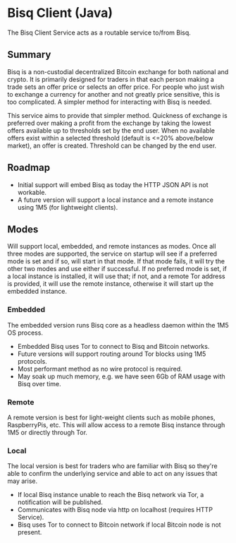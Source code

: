 # Bisq Client (Java)
The Bisq Client Service acts as a routable service to/from Bisq.

## Summary
Bisq is a non-custodial decentralized Bitcoin exchange for both national and crypto. It is primarily
designed for traders in that each person making a trade sets an offer price or selects an offer price.
For people who just wish to exchange a currency for another and not greatly price sensitive,
this is too complicated. A simpler method for interacting with Bisq is needed.

This service aims to provide that simpler method. Quickness of exchange is preferred over making a
profit from the exchange by taking the lowest offers available up to thresholds set by the end user.
When no available offers exist within a selected threshold (default is <=20% above/below market),
an offer is created. Threshold can be changed by the end user.

## Roadmap
* Initial support will embed Bisq as today the HTTP JSON API is not workable.
* A future version will support a local instance and a remote instance using 1M5 (for lightweight clients).

## Modes
Will support local, embedded, and remote instances as modes.
Once all three modes are supported, the service on startup will see if a preferred mode is set
and if so, will start in that mode. If that mode fails, it will try the other two modes and use either if
successful. If no preferred mode is set, if a local instance is installed, it will use that; if
not, and a remote Tor address is provided, it will use the remote instance, otherwise it will start
up the embedded instance.

### Embedded
The embedded version runs Bisq core as a headless daemon within the 1M5 OS process.

* Embedded Bisq uses Tor to connect to Bisq and Bitcoin networks.
* Future versions will support routing around Tor blocks using 1M5 protocols.
* Most performant method as no wire protocol is required.
* May soak up much memory, e.g. we have seen 6Gb of RAM usage with Bisq over time.

### Remote
A remote version is best for light-weight clients such as mobile phones, RaspberryPis, etc.
This will allow access to a remote Bisq instance through 1M5 or directly through Tor.

### Local
The local version is best for traders who are familiar with Bisq so they're able to confirm the
underlying service and able to act on any issues that may arise.

* If local Bisq instance unable to reach the Bisq network via Tor, a notification will be published.
* Communicates with Bisq node via http on localhost (requires HTTP Service).
* Bisq uses Tor to connect to Bitcoin network if local Bitcoin node is not present.
